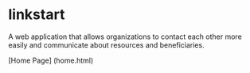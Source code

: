 # linkstart
A web application that allows organizations to contact each other more easily and communicate about resources and beneficiaries.

[Home Page] (home.html)
